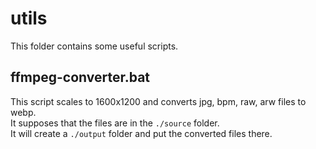 # utils

This folder contains some useful scripts.

## ffmpeg-converter.bat

This script scales to 1600x1200 and converts jpg, bpm, raw, arw files to webp.\
It supposes that the files are in the `./source` folder.\
It will create a `./output` folder and put the converted files there.
